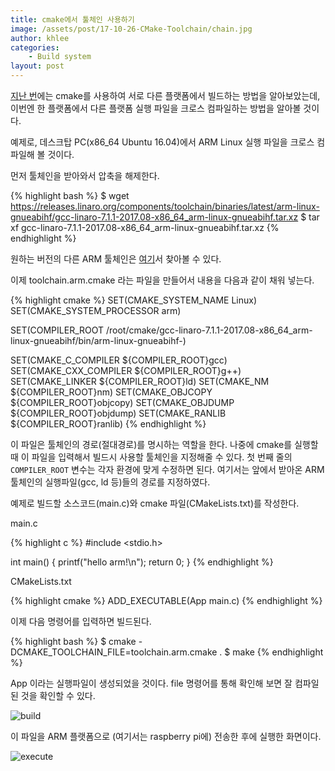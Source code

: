 ```yaml
---
title: cmake에서 툴체인 사용하기
image: /assets/post/17-10-26-CMake-Toolchain/chain.jpg
author: khlee
categories:
    - Build system
layout: post
---
```


[지난 번](https://lklab.github.io/blog/blog/cmake/)에는 cmake를 사용하여 서로 다른 플랫폼에서 빌드하는 방법을 알아보았는데, 이번엔 한 플랫폼에서 다른 플랫폼 실행 파일을 크로스 컴파일하는 방법을 알아볼 것이다.

예제로, 데스크탑 PC(x86_64 Ubuntu 16.04)에서 ARM Linux 실행 파일을 크로스 컴파일해 볼 것이다.

먼저 툴체인을 받아와서 압축을 해제한다.

{% highlight bash %}
$ wget https://releases.linaro.org/components/toolchain/binaries/latest/arm-linux-gnueabihf/gcc-linaro-7.1.1-2017.08-x86_64_arm-linux-gnueabihf.tar.xz
$ tar xf gcc-linaro-7.1.1-2017.08-x86_64_arm-linux-gnueabihf.tar.xz
{% endhighlight %}

원하는 버전의 다른 ARM 툴체인은 [여기](https://developer.arm.com/downloads/-/arm-gnu-toolchain-downloads)서 찾아볼 수 있다.

이제 toolchain.arm.cmake 라는 파일을 만들어서 내용을 다음과 같이 채워 넣는다.

{% highlight cmake %}
SET(CMAKE_SYSTEM_NAME Linux)
SET(CMAKE_SYSTEM_PROCESSOR arm)

SET(COMPILER_ROOT /root/cmake/gcc-linaro-7.1.1-2017.08-x86_64_arm-linux-gnueabihf/bin/arm-linux-gnueabihf-)

SET(CMAKE_C_COMPILER ${COMPILER_ROOT}gcc)
SET(CMAKE_CXX_COMPILER ${COMPILER_ROOT}g++)
SET(CMAKE_LINKER ${COMPILER_ROOT}ld)
SET(CMAKE_NM ${COMPILER_ROOT}nm)
SET(CMAKE_OBJCOPY ${COMPILER_ROOT}objcopy)
SET(CMAKE_OBJDUMP ${COMPILER_ROOT}objdump)
SET(CMAKE_RANLIB ${COMPILER_ROOT}ranlib)
{% endhighlight %}

이 파일은 툴체인의 경로(절대경로)를 명시하는 역할을 한다. 나중에 cmake를 실행할 때 이 파일을 입력해서 빌드시 사용할 툴체인을 지정해줄 수 있다. 첫 번째 줄의 `COMPILER_ROOT` 변수는 각자 환경에 맞게 수정하면 된다. 여기서는 앞에서 받아온 ARM 툴체인의 실행파일(gcc, ld 등)들의 경로를 지정하였다.

예제로 빌드할 소스코드(main.c)와 cmake 파일(CMakeLists.txt)를 작성한다.

main.c

{% highlight c %}
#include <stdio.h>

int main()
{
    printf("hello arm!\n");
    return 0;
}
{% endhighlight %}

CMakeLists.txt

{% highlight cmake %}
ADD_EXECUTABLE(App main.c)
{% endhighlight %}

이제 다음 명령어를 입력하면 빌드된다.

{% highlight bash %}
$ cmake -DCMAKE_TOOLCHAIN_FILE=toolchain.arm.cmake .
$ make
{% endhighlight %}

App 이라는 실행파일이 생성되었을 것이다. file 명령어를 통해 확인해 보면 잘 컴파일 된 것을 확인할 수 있다.

![build]({{site.suburl}}/assets/post/17-10-26-CMake-Toolchain/build.png)

이 파일을 ARM 플랫폼으로 (여기서는 raspberry pi에) 전송한 후에 실행한 화면이다.

![execute]({{site.suburl}}/assets/post/17-10-26-CMake-Toolchain/execute.png)
